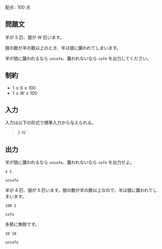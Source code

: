 配点 : $100$ 点

## 問題文

羊が $S$ 匹、狼が $W$ 匹います。

狼の数が羊の数以上のとき、羊は狼に襲われてしまいます。

羊が狼に襲われるなら `unsafe`、襲われないなら `safe` を出力してください。

## 制約

- $1 \leq S \leq 100$
- $1 \leq W \leq 100$

## 入力

入力は以下の形式で標準入力から与えられる。

> $S$ $W$

## 出力

羊が狼に襲われるなら `unsafe`、襲われないなら `safe` を出力せよ。

```input1
4 5
```

```output1
unsafe
```

羊が $4$ 匹、狼が $5$ 匹います。狼の数が羊の数以上なので、羊は狼に襲われてしまいます。

```input2
100 2
```

```output2
safe
```

多勢に無勢です。

```input3
10 10
```

```output3
unsafe
```